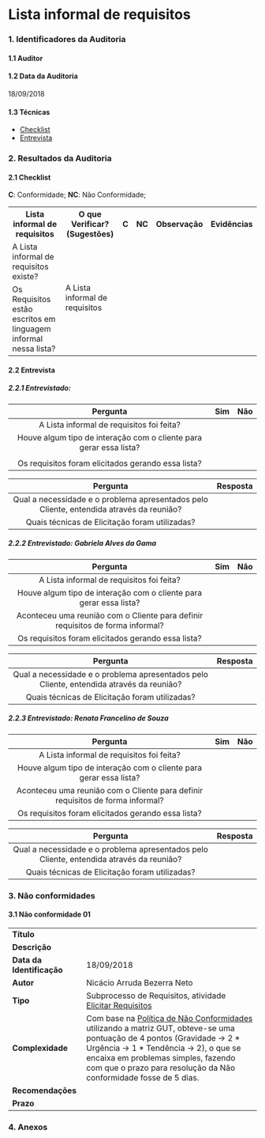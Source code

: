 Lista informal de requisitos
===

### 1. Identificadores da Auditoria

#### 1.1 Auditor


#### 1.2 Data da Auditoria

18/09/2018

#### 1.3 Técnicas
- [Checklist](https://github.com/UnbFeelings/unb-feelings-GQA/wiki/Template-Checklist)
- [Entrevista](https://github.com/UnbFeelings/unb-feelings-GQA/wiki/Template-Entrevista)

### 2. Resultados da Auditoria

#### 2.1 Checklist

**C**: Conformidade;
**NC**: Não Conformidade;

<table>
  <tr>
    <th>Lista informal de requisitos</th>
    <th>O que Verificar? (Sugestões)</th>
    <th>C</th>
    <th>NC</th>
    <th>Observação</th>
    <th>Evidências</th>
  </tr>
  <tr>
   <tr>
    <td>A Lista informal de requisitos existe?</td>
    <td rowspan="8">A Lista informal de requisitos</td>
    <td></td>
    <td align="center">  </td>
    <td> </td>
    <td> </td>
  </tr>
  <tr>
    <td>Os Requisitos estão escritos em linguagem informal nessa lista?</td>
    <td></td>
    <td align="center">  </td>
    <td>  </td>
    <td>  </td>
  </tr>
</table>

#### 2.2 Entrevista

##### 2.2.1 **Entrevistado**:

|Pergunta| Sim |Não |
|:---:|:---:|:---:|
| A Lista informal de requisitos foi feita?|  ||
| Houve algum tipo de interação com o cliente para gerar essa lista? |  ||
|  ||
| Os requisitos foram elicitados gerando essa lista? |  ||

|Pergunta| Resposta |
|:---:|:---:|
| Qual a necessidade e o problema apresentados pelo Cliente, entendida através da reunião? | |
| Quais técnicas de Elicitação foram utilizadas? | |

##### 2.2.2 **Entrevistado**: Gabriela Alves da Gama

|Pergunta| Sim |Não |
|:---:|:---:|:---:|
| A Lista informal de requisitos foi feita?| ||
| Houve algum tipo de interação com o cliente para gerar essa lista? |  ||
| Aconteceu uma reunião com o Cliente para definir requisitos de forma informal? |  ||
| Os requisitos foram elicitados gerando essa lista? ||  |

|Pergunta| Resposta |
|:---:|:---:|
| Qual a necessidade e o problema apresentados pelo Cliente, entendida através da reunião? |  |
| Quais técnicas de Elicitação foram utilizadas? | |

##### 2.2.3 **Entrevistado**: Renata Francelino de Souza

|Pergunta| Sim |Não |
|:---:|:---:|:---:|
| A Lista informal de requisitos foi feita?| ||
| Houve algum tipo de interação com o cliente para gerar essa lista? | ||
| Aconteceu uma reunião com o Cliente para definir requisitos de forma informal? | ||
| Os requisitos foram elicitados gerando essa lista? | ||

|Pergunta| Resposta |
|:---:|:---:|
| Qual a necessidade e o problema apresentados pelo Cliente, entendida através da reunião? | |
| Quais técnicas de Elicitação foram utilizadas? | |

### 3. Não conformidades

#### 3.1 Não conformidade 01

|||
|:-------------|:-------------|
| **Título** | |
| **Descrição** |  |
| **Data da Identificação** | 18/09/2018 |
| **Autor** | Nicácio Arruda Bezerra Neto|
| **Tipo** | Subprocesso de Requisitos, atividade [Elicitar Requisitos](https://github.com/UnbFeelings/unb-feelings-docs/wiki/Processo#2211-elicitar-requisitos) |
| **Complexidade** | Com base na [Política de Não Conformidades](https://github.com/UnbFeelings/unb-feelings-GQA/wiki/Pol%C3%ADticas-de-N%C3%A3o-Conformidades) utilizando a matriz GUT, obteve-se uma pontuação de 4 pontos (Gravidade -> 2 * Urgência -> 1 * Tendência -> 2), o que se encaixa em problemas simples, fazendo com que o prazo para resolução da Não conformidade fosse de 5 dias. |
| **Recomendações** | |
| **Prazo** | |

### 4. Anexos
